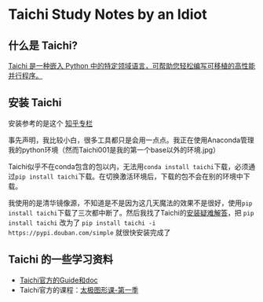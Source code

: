 # Taichi Study Notes by an Idiot 

## 什么是 Taichi?

[Taichi 是一种嵌入 Python 中的特定领域语言，可帮助您轻松编写可移植的高性能并行程序。](https://www.taichi-lang.org/) 

## 安装 Taichi

安装参考的是这个 [知乎专栏](https://zhuanlan.zhihu.com/p/570625967)

事先声明，我比较小白，很多工具都只是会用一点点。我正在使用Anaconda管理我的python环境（然而Taichi001是我的第一个base以外的环境.jpg）

Taichi似乎不在conda包含的包以内，无法用`conda install taichi`下载，必须通过`pip install taichi`下载。在切换激活环境后，下载的包不会在别的环境中下载。

我使用的是清华镜像源，不知道是不是因为这几天魔法的效果不是很好，使用`pip install taichi`下载了三次都中断了。然后我找了Taichi的[安装疑难解答](https://docs.taichi-lang.org/zh-Hans/docs/install/)，把
```pip install taichi```
改为了
```pip install taichi -i https://pypi.douban.com/simple```
就很快安装完成了

## Taichi 的一些学习资料
-  [Taichi官方的Guide和doc](https://docs.taichi-lang.cn/docs/hello_world/) 
-  Taichi官方的课程：[太极图形课-第一季](https://docs.taichi-lang.org/tgc01) 

